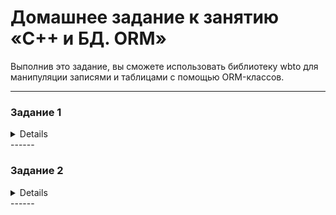 # Домашнее задание к занятию «C++ и БД. ORM»

Выполнив это задание, вы сможете использовать библиотеку wbto для манипуляции записями и таблицами с помощью ORM-классов.

-----
### Задание 1
<details>
Написать ORM-классы с использованием библиотеки **wtdbo** по схеме:

![](book_publishers_scheme.png)   

Интуитивно необходимо выбрать подходящие типы и связи полей.
</details>
------

### Задание 2
<details>
Используя библиотеку **wtdbo**, составить запрос выборки магазинов, продающих целевого издателя.

Напишите программу на C++, которая:

- Подключается к PostgreSQL.  
- Создает все необходимые таблицы и связи между ними.
- Заполняет таблицы тестовыми данными из С++ кода - данные для заполнения выберите произвольно.
- Выводит информацию об издателе (publisher), имя или идентификатор которого принимается через `std::cin`. Программа должна выводить список магазинов, в которых продают книги этого издателя.
</details>
------